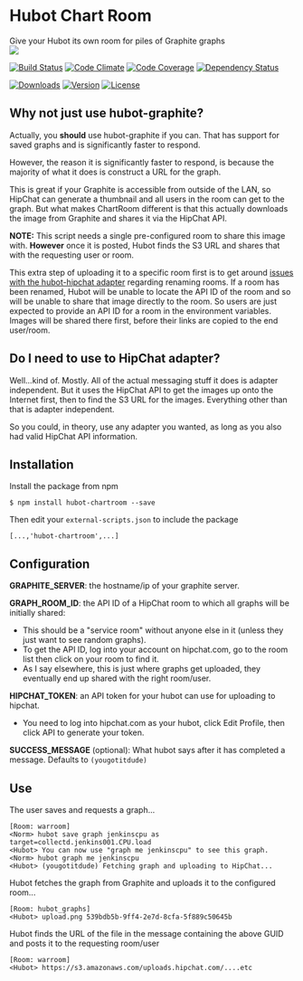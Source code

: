 # Hubot Chart Room

Give your Hubot its own room for piles of Graphite graphs  
![](http://img526.imageshack.us/img526/9514/92526164.png)

[![Build Status](https://travis-ci.org/maclennann/hubot-chartroom.png)](https://travis-ci.org/maclennann/hubot-chartroom)
[![Code Climate](https://d3s6mut3hikguw.cloudfront.net/github/maclennann/hubot-chartroom/badges/gpa.svg)](https://codeclimate.com/github/maclennann/hubot-chartroom)
[![Code Coverage](https://d3s6mut3hikguw.cloudfront.net/github/maclennann/hubot-chartroom/badges/coverage.svg)](https://codeclimate.com/github/maclennann/hubot-chartroom)
[![Dependency Status](https://david-dm.org/maclennann/hubot-chartroom.svg)](https://david-dm.org/maclennann/hubot-chartroom)

[![Downloads](https://img.shields.io/npm/dm/hubot-chartroom.svg)](https://www.npmjs.org/package/hubot-chartroom)
[![Version](https://img.shields.io/npm/v/hubot-chartroom.svg)](https://www.npmjs.org/package/hubot-chartroom)
[![License](https://img.shields.io/npm/l/hubot-chartroom.svg)](https://www.npmjs.org/package/hubot-chartroom)

## Why not just use hubot-graphite?

Actually, you **should** use hubot-graphite if you can. That has support for saved graphs and is significantly faster to respond.

However, the reason it is significantly faster to respond, is because the majority of what it does is construct a URL for the graph.

This is great if your Graphite is accessible from outside of the LAN, so HipChat can generate a thumbnail and all users in the room can get to the graph. But what makes ChartRoom different is that this actually downloads the image from Graphite and shares it via the HipChat API.

**NOTE:** This script needs a single pre-configured room to share this image with. **However** once it is posted, Hubot finds the S3 URL and shares that with the requesting user or room.

This extra step of uploading it to a specific room first is to get around [issues with the hubot-hipchat adapter](https://github.com/hipchat/hubot-hipchat/issues/196) regarding renaming rooms. If a room has been renamed, Hubot will be unable to locate the API ID of the room and so will be unable to share that image
directly to the room. So users are just expected to provide an API ID for a room in the environment variables. Images will be shared there first, before their links are copied to the end user/room.

## Do I need to use to HipChat adapter?

Well...kind of. Mostly. All of the actual messaging stuff it does is adapter independent. But it uses the HipChat API to get the images up onto the Internet first, then to find the S3 URL for the images. Everything other than that is adapter independent.

So you could, in theory, use any adapter you wanted, as long as you also had valid HipChat API information.

## Installation

Install the package from npm
```
$ npm install hubot-chartroom --save
```

Then edit your `external-scripts.json` to include the package
```
[...,'hubot-chartroom',...]
```

## Configuration

**GRAPHITE_SERVER**: the hostname/ip of your graphite server.

**GRAPH_ROOM_ID**: the API ID of a HipChat room to which all graphs will be initially shared:

* This should be a "service room" without anyone else in it (unless they just want to see random graphs).
* To get the API ID, log into your account on hipchat.com, go to the room list then click on your room to find it.
* As I say elsewhere, this is just where graphs get uploaded, they eventually end up shared with the right room/user.

**HIPCHAT_TOKEN**: an API token for your hubot can use for uploading to hipchat.
* You need to log into hipchat.com as your hubot, click Edit Profile, then click API to generate your token.

**SUCCESS_MESSAGE** (optional): What hubot says after it has completed a message. Defaults to `(yougotitdude)`

## Use

The user saves and requests a graph...
```
[Room: warroom]
<Norm> hubot save graph jenkinscpu as target=collectd.jenkins001.CPU.load
<Hubot> You can now use "graph me jenkinscpu" to see this graph.
<Norm> hubot graph me jenkinscpu
<Hubot> (yougotitdude) Fetching graph and uploading to HipChat...
```

Hubot fetches the graph from Graphite and uploads it to the configured room...
```
[Room: hubot_graphs]
<Hubot> upload.png 539bdb5b-9ff4-2e7d-8cfa-5f889c50645b
```

Hubot finds the URL of the file in the message containing the above GUID and posts it to the requesting room/user
```
[Room: warroom]
<Hubot> https://s3.amazonaws.com/uploads.hipchat.com/....etc
```
